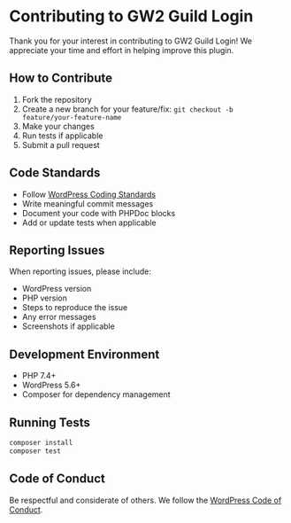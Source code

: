 # Contributing to GW2 Guild Login

Thank you for your interest in contributing to GW2 Guild Login! We appreciate your time and effort in helping improve this plugin.

## How to Contribute

1. Fork the repository
2. Create a new branch for your feature/fix: `git checkout -b feature/your-feature-name`
3. Make your changes
4. Run tests if applicable
5. Submit a pull request

## Code Standards

- Follow [WordPress Coding Standards](https://developer.wordpress.org/coding-standards/wordpress-coding-standards/)
- Write meaningful commit messages
- Document your code with PHPDoc blocks
- Add or update tests when applicable

## Reporting Issues

When reporting issues, please include:
- WordPress version
- PHP version
- Steps to reproduce the issue
- Any error messages
- Screenshots if applicable

## Development Environment

- PHP 7.4+
- WordPress 5.6+
- Composer for dependency management

## Running Tests

```bash
composer install
composer test
```

## Code of Conduct

Be respectful and considerate of others. We follow the [WordPress Code of Conduct](https://wordpress.org/about/conduct/).
